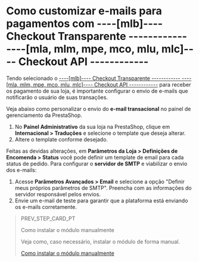 # Como customizar e-mails para pagamentos com ----[mlb]---- Checkout Transparente ------------ ----[mla, mlm, mpe, mco, mlu, mlc]---- Checkout API ------------
 
Tendo selecionado o [----[mlb]---- Checkout Transparente ------------ ----[mla, mlm, mpe, mco, mlu, mlc]---- Checkout API ------------](/developers/pt/guides/checkout-api/landing) para receber os pagamento de sua loja, é importante configurar o envio de e-mails que notificarão o usuário de suas transações.
 
Veja abaixo como personalizar o envio do **e-mail transacional** no painel de gerenciamento da PrestaShop.
 
1. No **Painel Administrativo** da sua loja na PrestaShop, clique em **Internacional > Traduções** e selecione o template que deseja alterar.
2. Altere o template conforme desejado.
 
Feitas as devidas alterações, em **Parâmetros da Loja > Definições de Encomenda > Status** você pode definir um template de email para cada status de pedido. Para configurar o **servidor de SMTP** e viabilizar o envio dos e-mails:
 
1. Acesse **Parâmetros Avançados > Email** e selecione a opção "Definir meus próprios parâmetros de SMTP". Preencha com as informações do servidor responsável pelos envios.
2. Envie um e-mail de teste para garantir que a plataforma está enviando os e-mails corretamente.

> PREV_STEP_CARD_PT
>
> Como instalar o módulo manualmente
>
> Veja como, caso necessário, instalar o módulo de forma manual.
>
> [Como instalar o módulo manualmente](/developers/pt/docs/prestashop/how-tos/install-module-manually)